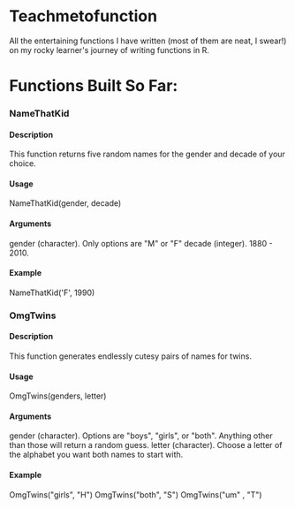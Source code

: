 # Teachmetofunction
All the entertaining functions I have written (most of them are neat, I swear!) on my rocky learner's journey of writing functions in R.

# Functions Built So Far:

### NameThatKid
#### Description
This function returns five random names for the gender and decade of your choice.
#### Usage
NameThatKid(gender, decade)
#### Arguments
 gender (character).  Only options are "M" or "F"
 decade (integer). 1880 - 2010.
#### Example
 NameThatKid('F', 1990)

### OmgTwins
#### Description
This function generates endlessly cutesy pairs of names for twins.
#### Usage
OmgTwins(genders, letter)
#### Arguments
 gender (character).  Options are "boys", "girls", or "both".  Anything other than those will return a random guess.
 letter (character).  Choose a letter of the alphabet you want both names to start with.
#### Example
 OmgTwins("girls", "H")
 OmgTwins("both", "S")
 OmgTwins("um" , "T")
